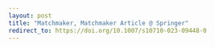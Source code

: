 ```yaml
---
layout: post
title: "Matchmaker, Matchmaker Article @ Springer"
redirect_to: https://doi.org/10.1007/s10710-023-09448-0
---
```


